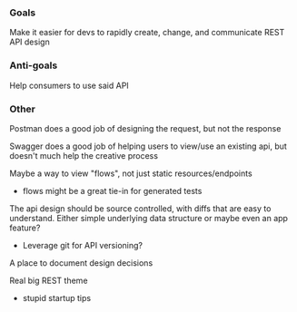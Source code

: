 ### Goals

Make it easier for devs to rapidly create, change, and communicate REST API design

### Anti-goals

Help consumers to use said API

### Other

Postman does a good job of designing the request, but not the response

Swagger does a good job of helping users to view/use an existing api, but doesn't much help the creative process

Maybe a way to view "flows", not just static resources/endpoints
  - flows might be a great tie-in for generated tests

The api design should be source controlled, with diffs that are easy to understand. Either simple underlying data structure or maybe even an app feature?
  - Leverage git for API versioning?

A place to document design decisions

Real big REST theme
  - stupid startup tips